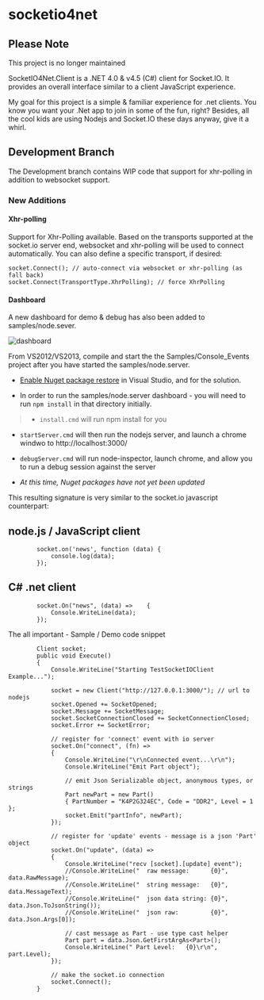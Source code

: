 socketio4net
============

## Please Note 
This project is no longer maintained

SocketIO4Net.Client is a .NET 4.0 &amp; v4.5 (C#) client for Socket.IO.  It provides an overall interface similar to a client JavaScript experience.

My goal for this project is a simple & familiar experience for .net clients.  You know you want your .Net app to join in some of the fun, right?  Besides, all the cool kids are using Nodejs and Socket.IO these days anyway, give it a whirl.

## Development Branch

The Development branch contains WIP code that support for xhr-polling in addition to websocket support.  

### New Additions

#### Xhr-polling 
Support for Xhr-Polling available. Based on the transports supported at the socket.io server end, websocket and xhr-polling will be used to connect automatically. You can also define a specific transport, if desired:  

`socket.Connect(); // auto-connect via websocket or xhr-polling (as fall back)`  
`socket.Connect(TransportType.XhrPolling); // force XhrPolling`  

#### Dashboard 
A new dashboard for demo & debug has also been added to samples/node.sever.  

![dashboard](http://jstott.github.io/socketio4net/images/dashboard-550x335.jpg)

From VS2012/VS2013, compile and start the the Samples/Console_Events project after you have started the samples/node.server.  

* [Enable Nuget package restore](http://docs.nuget.org/docs/workflows/using-nuget-without-committing-packages) in Visual Studio, and for the solution.

* In order to run the samples/node.server dashboard - you will need to run `npm install` in that directory initially.
>* `install.cmd` will run npm install for you  

* `startServer.cmd` will then run the nodejs server, and launch a chrome windwo to http://localhost:3000/
* `debugServer.cmd` will run node-inspector, launch chrome, and allow you to run a debug session against the server

* _At this time, Nuget packages have not yet been updated_

This resulting signature is very similar to the socket.io javascript counterpart:

## node.js / JavaScript client

			socket.on('news', function (data) {
				console.log(data);
			});

## C# .net client

			socket.On("news", (data) =>    {
				Console.WriteLine(data);
			});

The all important - Sample / Demo code snippet 

			Client socket;
			public void Execute()
			{
				Console.WriteLine("Starting TestSocketIOClient Example...");

				socket = new Client("http://127.0.0.1:3000/"); // url to nodejs 
				socket.Opened += SocketOpened;
				socket.Message += SocketMessage;
				socket.SocketConnectionClosed += SocketConnectionClosed;
				socket.Error += SocketError;
            
				// register for 'connect' event with io server
				socket.On("connect", (fn) =>
				{
					Console.WriteLine("\r\nConnected event...\r\n");
					Console.WriteLine("Emit Part object");

					// emit Json Serializable object, anonymous types, or strings
					Part newPart = new Part() 
					{ PartNumber = "K4P2G324EC", Code = "DDR2", Level = 1 };
					socket.Emit("partInfo", newPart);
				});

				// register for 'update' events - message is a json 'Part' object
				socket.On("update", (data) =>
				{
					Console.WriteLine("recv [socket].[update] event");
					//Console.WriteLine("  raw message:      {0}", data.RawMessage);
					//Console.WriteLine("  string message:   {0}", data.MessageText);
					//Console.WriteLine("  json data string: {0}", data.Json.ToJsonString());
					//Console.WriteLine("  json raw:         {0}", data.Json.Args[0]);
                
					// cast message as Part - use type cast helper
					Part part = data.Json.GetFirstArgAs<Part>();
					Console.WriteLine(" Part Level:   {0}\r\n", part.Level);
				});

				// make the socket.io connection
				socket.Connect();
			}


